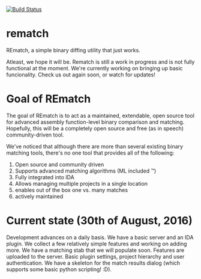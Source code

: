 [![Build Status](https://travis-ci.org/nirizr/rematch.svg?branch=master)](https://travis-ci.org/nirizr/rematch)

# rematch

REmatch, a simple binary diffing utility that just works. 

Atleast, we hope it will be. Rematch is still a work in progress and is not fully functional at the moment.
We're currently working on bringing up basic funcionality. Check us out again soon, or watch for updates!

# Goal of REmatch

The goal of REmatch is to act as a maintained, extendable, open source tool for advanced assembly function-level binary comparison and matching. Hopefully, this will be a completely open source and free (as in speech) community-driven tool.

We've noticed that although there are more than several existing binary matching tools, there's no one tool that provides all of the following:

1. Open source and community driven
2. Supports advanced matching algorithms (ML included ™)
3. Fully integrated into IDA
4. Allows managing multiple projects in a single location
5. enables out of the box one vs. many matches
6. actively maintained

# Current state (30th of August, 2016)

Development advances on a daily basis. We have a basic server and an IDA plugin. We collect a few relatively simple features and working on adding more. We have a matching stab that we will populate soon. Features are uploaded to the server. Basic plugin settings, project hierarchy and user authentication. We have a skeleton for the match results dialog (which supports some basic python scripting! :D).
